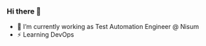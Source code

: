 ### Hi there 👋

<!--
**SaqibAhmed440/SaqibAhmed440** is a ✨ _special_ ✨ repository because its `README.md` (this file) appears on your GitHub profile.

Here are some ideas to get you started:
-->

- 🔭 I’m currently working as Test Automation Engineer @ Nisum 
- ⚡ Learning DevOps 
<!--
- 🌱 I’m currently learning Cypress, Cross Site Scripting (XSS)

- 👯 I’m looking to collaborate on ...
- 🤔 I’m looking for help with ...
- 💬 Ask me about ...
- 📫 How to reach me: ...
- 😄 Pronouns: ...
- ⚡ Fun fact: ...
-->

